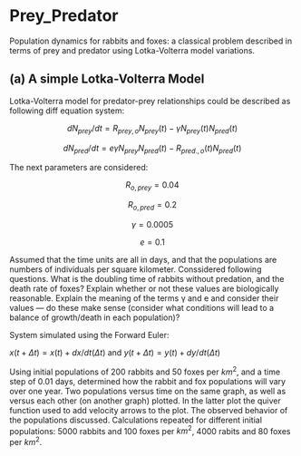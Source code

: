 # Prey_Predator
Population dynamics for rabbits and foxes: a classical problem described in terms of prey and predator using Lotka-Volterra model variations.

## (a) A simple Lotka-Volterra Model

Lotka-Volterra model for predator-prey relationships could be described as following diff equation system:


$$dN_{prey}/dt = R_{prey,o}N_{prey}(t) - γN_{prey}(t)N_{pred}(t)$$

$$dN_{pred}/dt = eγN_{prey}N_{pred}(t) - R_{pred.,o}(t)N_{pred}(t)$$

The next parameters are considered:

$$R_{o,prey}=0.04$$

$$R_{o,pred}=0.2$$

$$γ = 0.0005$$

$$e = 0.1$$

Assumed that the time units are all in days, and that the populations are numbers of individuals per square kilometer. Conssidered following questions. What is the doubling time of rabbits without predation, and the death rate of foxes? Explain whether or not these values are biologically reasonable. Explain the meaning of the terms γ and e and consider their values — do these make sense (consider what conditions will lead to a balance of growth/death in each population)? 

System simulated using the Forward Euler:

$x(t+Δt)=x(t)+dx/dt(Δt)$  and  $y(t+Δt)=y(t)+dy/dt(Δt)$

  Using initial populations of 200 rabbits and 50 foxes per $km^2$, and a time step of 0.01 days, determined how the rabbit and fox populations will vary over one year. Two populations versus time on the same graph, as well as versus each other (on another graph) plotted. In the latter plot the quiver function used to add velocity arrows to the plot. The observed behavior of the populations discussed.
  Calculations repeated for different initial populations: 5000 rabbits and 100 foxes per $km^2$, 4000 rabits and 80 foxes per $km^2$.
